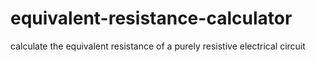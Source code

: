 # equivalent-resistance-calculator
calculate the equivalent resistance of a purely resistive electrical circuit
